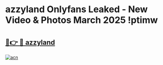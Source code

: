 # azzyland Onlyfans Leaked - New Video & Photos March 2025 !ptimw

# <h2><a href="https://nf9iop.iuczelnia.edu.pl?title=azzyland&ref=ptimw">🔗👉 🔴 azzyland</a></h2>

[![acn](https://github.com/user-attachments/assets/0f9c940e-d8b0-45ae-aac7-cd30a18b3e1c)](https://nf9iop.iuczelnia.edu.pl?title=azzyland&ref=ptimw)


